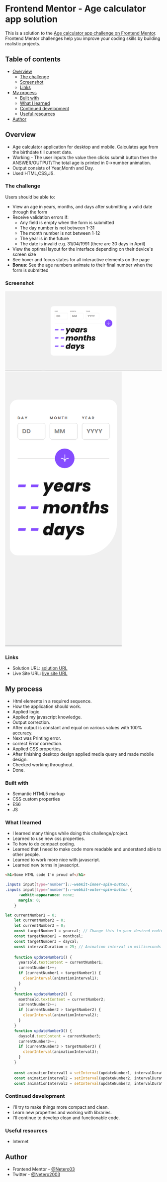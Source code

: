 # Frontend Mentor - Age calculator app solution

This is a solution to the [Age calculator app challenge on Frontend Mentor](https://www.frontendmentor.io/challenges/age-calculator-app-dF9DFFpj-Q). Frontend Mentor challenges help you improve your coding skills by building realistic projects. 

## Table of contents

- [Overview](#overview)
  - [The challenge](#the-challenge)
  - [Screenshot](#screenshot)
  - [Links](#links)
- [My process](#my-process)
  - [Built with](#built-with)
  - [What I learned](#what-i-learned)
  - [Continued development](#continued-development)
  - [Useful resources](#useful-resources)
- [Author](#author)

## Overview

- Age calculator application for desktop and mobile. Calculates age from the birthdate till current date.
- Working - The user inputs the value then clicks submit button then the ANSWER/OUTPUT/The total age is printed in 0->number animation.
- Output consists of Year,Month and Day. 
- Used HTML,CSS,JS.

### The challenge

Users should be able to:

- View an age in years, months, and days after submitting a valid date through the form
- Receive validation errors if:
  - Any field is empty when the form is submitted
  - The day number is not between 1-31
  - The month number is not between 1-12
  - The year is in the future
  - The date is invalid e.g. 31/04/1991 (there are 30 days in April)
- View the optimal layout for the interface depending on their device's screen size
- See hover and focus states for all interactive elements on the page
- **Bonus**: See the age numbers animate to their final number when the form is submitted

### Screenshot

![Desktop Design Image](./screenshots/image.png)
![Mobile Design Image](./screenshots/image2.png)

### Links

- Solution URL: [solution URL](https://github.com/Netero03/Age-calculator-app)
- Live Site URL: [live site URL](https://netero03.github.io/Age-calculator-app/)

## My process

- Html elements in a required sequence.
- How the application should work.
- Applied logic.
- Applied my javascript knowledge.
- Output correction.
- After output is constant and equal on various values with 100% accuracy.
- Next was Printing error.
- correct Error correction.
- Applied CSS properties.
- After finishing desktop design applied media query and made mobile design.
- Checked working throughout.
- Done.  

### Built with

- Semantic HTML5 markup
- CSS custom properties
- ES6 
- JS

### What I learned

- I learned many things while doing this challenge/project.
 - Learned to use new css properties.
 - To how to do compact coding.
 - Learned that I need to make code more readable and understand able to other people.
 - Learned to work more nice with javascript.
 - Learned new terms in javascript.

```html
<h1>Some HTML code I'm proud of</h1>
```
```css
.inputs input[type="number"]::-webkit-inner-spin-button,
.inputs input[type="number"]::-webkit-outer-spin-button {
      -webkit-appearance: none;
      margin: 0;
    }
```
```js
let currentNumber1 = 0;
    let currentNumber2 = 0;
    let currentNumber3 = 0;
    const targetNumber1 = yearcal; // Change this to your desired ending number
    const targetNumber2 = monthcal;
    const targetNumber3 = daycal;
    const intervalDuration = 25; // Animation interval in milliseconds

    function updateNumber1() {
      yearsold.textContent = currentNumber1;
      currentNumber1++;
      if (currentNumber1 > targetNumber1) {
        clearInterval(animationInterval1);
      }
    }
    function updateNumber2() {
      monthsold.textContent = currentNumber2;
      currentNumber2++;
      if (currentNumber2 > targetNumber2) {
        clearInterval(animationInterval2);
      }
    }
    function updateNumber3() {
      daysold.textContent = currentNumber3;
      currentNumber3++;
      if (currentNumber3 > targetNumber3) {
        clearInterval(animationInterval3);
      }
    }

    const animationInterval1 = setInterval(updateNumber1, intervalDuration);
    const animationInterval2 = setInterval(updateNumber2, intervalDuration);
    const animationInterval3 = setInterval(updateNumber3, intervalDuration);
```

### Continued development

- I'll try to make things more compact and clean. 
- Learn new properties and working with libraries. 
- I'll continue to develop clean and functionable code.

### Useful resources

- Internet

## Author

- Frontend Mentor - [@Netero03](https://www.frontendmentor.io/profile/yourusername)
- Twitter - [@Netero2003](https://www.twitter.com/Netero2003?s=09)

